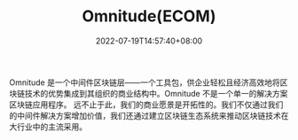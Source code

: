 ﻿---
weight: 
title: "Omnitude(ECOM)"
description: "Omnitude 是一个中间件区块链层——一个工具包，供企业轻松且经济高效地将区块链技术的优势集成到其组织的商业结构中。"
date: 2022-07-19T14:57:40+08:00
lastmod: 2022-07-19T14:57:40+08:00
draft: false
authors: ["Simon"]
featuredImage: "omnitudeecom.jpg"
link: "https://omnitude.tech/"
tags: ["Êý×Ö´ú±Ò","Omnitude(ECOM)"]
categories: ["navigation"]
navigation: ["Êý×Ö´ú±Ò"]
lightgallery: true
toc: true
pinned: false
recommend: false
recommend1: false
---
Omnitude 是一个中间件区块链层——一个工具包，供企业轻松且经济高效地将区块链技术的优势集成到其组织的商业结构中。Omnitude 不是一个单一的解决方案区块链应用程序。 远不止于此，我们的商业愿景是开拓性的。我们不仅通过我们的中间件解决方案增加价值，我们还通过建立区块链生态系统来推动区块链技术在大行业中的主流采用。

